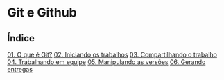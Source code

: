 # Git e Github

## Índice

[01. O que é Git?]()
[02. Iniciando os trabalhos]()
[03. Compartilhando o trabalho]()
[04. Trabalhando em equipe]()
[05. Manipulando as versões]()
[06. Gerando entregas]()

